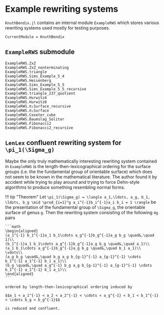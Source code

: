 # Example rewriting systems

`KnuthBendix.jl` contains an internal module `ExampleRWS` which stores various rewriting systems used mostly for testing purposes.

```@meta
CurrentModule = KnuthBendix
```

## `ExampleRWS` submodule

```@docs
ExampleRWS.ZxZ
ExampleRWS.ZxZ_nonterminating
ExampleRWS.triangle
ExampleRWS.Sims_Example_5_4
ExampleRWS.Heisenberg
ExampleRWS.Sims_Example_5_5
ExampleRWS.Sims_Example_5_5_recursive
ExampleRWS.triangle_237_quotient
ExampleRWS.Hurwitz4
ExampleRWS.Hurwitz8
ExampleRWS.π₁Surface_recursive
ExampleRWS.π₁Surface
ExampleRWS.Coxeter_cube
ExampleRWS.Baumslag_Solitar
ExampleRWS.Fibonacci2
ExampleRWS.Fibonacci2_recursive
```

## `LenLex` confluent rewriting system for ``\pi_1(\Sigma_g)``

Maybe the only truly mathematically interesting rewriting system contained in `ExampleRWS` is the length-then-lexicographical ordering for the surface groups (i.e. the the fundamental group of orientable surface) which does not seem to be known in the mathematical literature. The author found it by accident while trying to play around and trying to force Dehn-style algorithms to produce something resembling normal forms.

!!! tip "Theorem"
    Let ``\pi_1(\Sigma_g) = \langle a_1,\ldots, a_g, b_1, \ldots, b_g \mid \prod_{i=1}^g a_i^{-1}b_i^{-1}a_i b_i = 1 \rangle`` be the presentation of the fundamental group of ``\Sigma_g``, the orientable surface of genus ``g``. Then the rewriting system consisting of the following ``4g`` pairs

    ```math
    \begin{aligned}
    (a_1^{-1} b_1^{-1}a_1 b_1\cdots a_g^{-1}b_g^{-1}a_g b_g \quad&,\quad 1)\\
    (b_1^{-1}a_1 b_1\cdots a_g^{-1}b_g^{-1}a_g b_g \quad&,\quad a_1)\\
    (a_1 b_1\cdots a_g^{-1}b_g^{-1}a_g b_g \quad&,\quad b_1 a_1)\\
    \vdots\\
    (a_g b_g \quad&,\quad b_g a_g b_{g-1}^{-1} a_{g-1}^{-1} \cdots b_1^{-1} a_1^{-1} b_1 a_1)\\
    (b_g \quad&,\quad a_g^{-1} b_g a_g b_{g-1}^{-1} a_{g-1}^{-1} \cdots b_1^{-1} a_1^{-1} b_1 a_1)\\
    \end{aligned}
    ```

    ordered by length-then-lexicographical ordering induced by

    $$a_1 < a_1^{-1} < a_2 < a_2^{-1} < \cdots < a_g^{-1} < b_1 < b_1^{-1} < \cdots b_g < b_g^{-1}$$

    is reduced and confluent.
